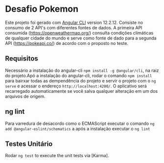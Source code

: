 # Desafio Pokemon

Este projeto foi gerado com [Angular CLI](https://github.com/angular/angular-cli) version 12.2.12.
Consiste no consumo de  2 API's com diferentes fontes de dados. A primeira API consumida (https://openweathermap.org/) consulta condições climáticas de qualquer cidade do mundo  e serve  como fonte de dado para a segunda API (https://pokeapi.co/) de acordo  com o proposto no teste.

## Requisitos

Necessário a instalação do angular-cli `npm install -g @angular/cli`, na raiz do projeto.Apó a instalação do angular-cli, rodar o comando `npm install` para bairxar todas as dempendência do projeto e servir o projeto com o `ng serve` e acessar o endereço `http://localhost:4200/`. O aplicativo será recarregado automaticamente se você salva qualquer alteração em um dos arquivos de origem.

## ng lint
Para varredura de desacordo como o ECMAScript  executar o comando `ng add @angular-eslint/schematics` a após a instalação executar o `ng lint` 

## Testes Unitário

Rodar `ng test` to execute the unit tests via [Karma].


